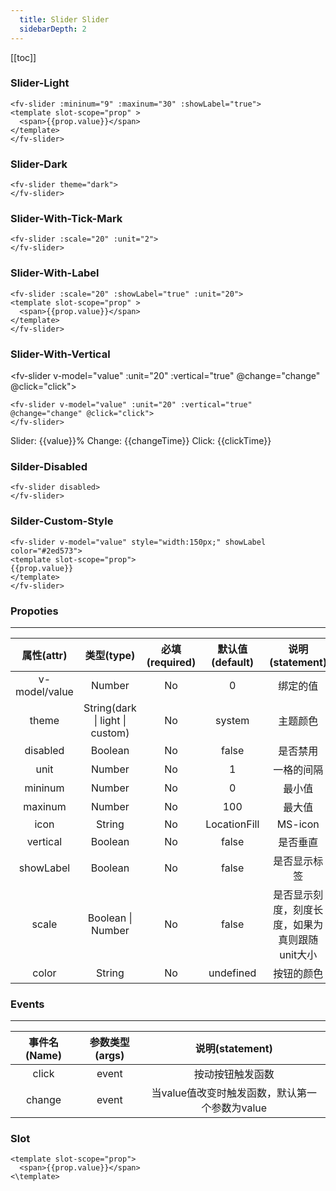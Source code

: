 ```yaml
---
  title: Slider Slider
  sidebarDepth: 2
---
```

  
[[toc]]

<script>
  export default {
    data(){
      return {
        value:50,
        changeTime:0,
        clickTime:0
      }
    },
    methods:{
      change(){
        this.changeTime++;
      },
      click(){
        this.clickTime++;
      }
    }
  }
</script>

### Slider-Light
   
<fv-slider :mininum="9" :maxinum="30" :showLabel="true">
<template slot-scope="prop" >
  <span>{{prop.value}}</span>
</template>
</fv-slider>

```vue
<fv-slider :mininum="9" :maxinum="30" :showLabel="true">
<template slot-scope="prop" >
  <span>{{prop.value}}</span>
</template>
</fv-slider>
```

### Slider-Dark

<fv-slider theme="dark">
</fv-slider>

```vue
<fv-slider theme="dark">
</fv-slider>
```

### Slider-With-Tick-Mark

<fv-slider :scale="20" :unit="2">
</fv-slider>

```vue
<fv-slider :scale="20" :unit="2">
</fv-slider>
```

### Slider-With-Label

<fv-slider :scale="20" :showLabel="true" :unit="20">
<template slot-scope="prop" >
  <span>{{prop.value}}</span>
</template>
</fv-slider>

```vue
<fv-slider :scale="20" :showLabel="true" :unit="20">
<template slot-scope="prop" >
  <span>{{prop.value}}</span>
</template>
</fv-slider>
```

### Slider-With-Vertical

<fv-slider v-model="value" :unit="20" :vertical="true" @change="change" @click="click">
</fv-slider>

```vue
<fv-slider v-model="value" :unit="20" :vertical="true" @change="change" @click="click">
</fv-slider>
```
Slider: {{value}}%  Change: {{changeTime}} Click: {{clickTime}}


### Silder-Disabled
<fv-slider disabled>
</fv-slider> 

```vue
<fv-slider disabled>
</fv-slider> 
```

### Silder-Custom-Style
<fv-slider v-model="value" style="width:150px;" showLabel color="#2ed573">
<template slot-scope="prop">
{{prop.value}}
</template>
</fv-slider>  

```vue
<fv-slider v-model="value" style="width:150px;" showLabel color="#2ed573">
<template slot-scope="prop">
{{prop.value}}
</template>
</fv-slider>  
```

### Propoties
---
|    属性(attr)    |             类型(type)             | 必填(required) | 默认值(default) |                 说明(statement)                 |
|:----------------:|:----------------------------------:|:--------------:|:---------------:|:-----------------------------------------------:|
|      v-model/value       |              Number               |      No       |       0        |  绑定的值   |
|      theme       |       String(dark \| light \| custom)   |      No       |       system        |  主题颜色   |
|      disabled       |       Boolean   |      No       |       false        |   是否禁用  |
|      unit       |       Number   |      No       |       1        |   一格的间隔  |
|      mininum       |       Number   |      No       |       0        |   最小值  |
|      maxinum    |   Number | No | 100 | 最大值 |
| icon | String | No | LocationFill | MS-icon |
| vertical | Boolean | No | false | 是否垂直 |
| showLabel | Boolean | No | false | 是否显示标签 | 
| scale | Boolean \| Number | No | false | 是否显示刻度，刻度长度，如果为真则跟随unit大小 |
| color | String | No | undefined | 按钮的颜色 |

### Events
---
| 事件名(Name) | 参数类型(args) | 说明(statement) |
|:------------:|:--------------:|:---------------:|
|    click     |     event      | 按动按钮触发函数 |
| change | event | 当value值改变时触发函数，默认第一个参数为value |

### Slot
``` vue
<template slot-scope="prop">
  <span>{{prop.value}}</span>
<\template>
```






  
